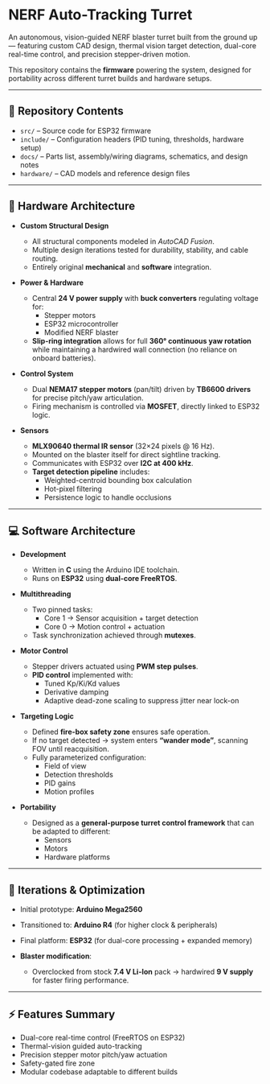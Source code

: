# NERF Auto-Tracking Turret

An autonomous, vision-guided NERF blaster turret built from the ground up — featuring custom CAD design, thermal vision target detection, dual-core real-time control, and precision stepper-driven motion.  

This repository contains the **firmware** powering the system, designed for portability across different turret builds and hardware setups.

---

## 📂 Repository Contents

- `src/` – Source code for ESP32 firmware  
- `include/` – Configuration headers (PID tuning, thresholds, hardware setup)  
- `docs/` – Parts list, assembly/wiring diagrams, schematics, and design notes  
- `hardware/` – CAD models and reference design files

---

## 🔧 Hardware Architecture

- **Custom Structural Design**  
  - All structural components modeled in *AutoCAD Fusion*.  
  - Multiple design iterations tested for durability, stability, and cable routing.  
  - Entirely original **mechanical** and **software** integration.  

- **Power & Hardware**  
  - Central **24 V power supply** with **buck converters** regulating voltage for:  
    - Stepper motors  
    - ESP32 microcontroller  
    - Modified NERF blaster  
  - **Slip-ring integration** allows for full **360° continuous yaw rotation** while maintaining a hardwired wall connection (no reliance on onboard batteries).  

- **Control System**  
  - Dual **NEMA17 stepper motors** (pan/tilt) driven by **TB6600 drivers** for precise pitch/yaw articulation.  
  - Firing mechanism is controlled via **MOSFET**, directly linked to ESP32 logic.  

- **Sensors**  
  - **MLX90640 thermal IR sensor** (32×24 pixels @ 16 Hz).  
  - Mounted on the blaster itself for direct sightline tracking.  
  - Communicates with ESP32 over **I2C at 400 kHz**.  
  - **Target detection pipeline** includes:  
    - Weighted-centroid bounding box calculation  
    - Hot-pixel filtering  
    - Persistence logic to handle occlusions  

---

## 💻 Software Architecture

- **Development**  
  - Written in **C** using the Arduino IDE toolchain.  
  - Runs on **ESP32** using **dual-core FreeRTOS**.  

- **Multithreading**  
  - Two pinned tasks:  
    - Core 1 → Sensor acquisition + target detection  
    - Core 0 → Motion control + actuation  
  - Task synchronization achieved through **mutexes**.  

- **Motor Control**  
  - Stepper drivers actuated using **PWM step pulses**.  
  - **PID control** implemented with:  
    - Tuned Kp/Ki/Kd values  
    - Derivative damping  
    - Adaptive dead-zone scaling to suppress jitter near lock-on  

- **Targeting Logic**  
  - Defined **fire-box safety zone** ensures safe operation.  
  - If no target detected → system enters **“wander mode”**, scanning FOV until reacquisition.  
  - Fully parameterized configuration:  
    - Field of view  
    - Detection thresholds  
    - PID gains  
    - Motion profiles  

- **Portability**  
  - Designed as a **general-purpose turret control framework** that can be adapted to different:  
    - Sensors  
    - Motors  
    - Hardware platforms  

---

## 🚀 Iterations & Optimization

- Initial prototype: **Arduino Mega2560**  
- Transitioned to: **Arduino R4** (for higher clock & peripherals)  
- Final platform: **ESP32** (for dual-core processing + expanded memory)  

- **Blaster modification**:  
  - Overclocked from stock **7.4 V Li-Ion** pack → hardwired **9 V supply** for faster firing performance.  

---

## ⚡️ Features Summary

- Dual-core real-time control (FreeRTOS on ESP32)  
- Thermal-vision guided auto-tracking  
- Precision stepper motor pitch/yaw actuation  
- Safety-gated fire zone  
- Modular codebase adaptable to different builds  
